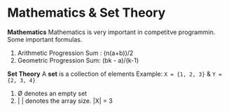 # Mathematics & Set Theory

**Mathematics**
Mathematics is very important in competitve programmin. Some important formulas.

1. Arithmetic Progression Sum : (n(a+b))/2
2. Geometric Progression Sum: (bk - a)/(k-1)

**Set Theory**
A **set** is a collection of elements
Example: ```X = {1, 2, 3}``` & ```Y = {2, 3, 4}```

1. Ø denotes an empty set
2. | | denotes the array size. |X| = 3


